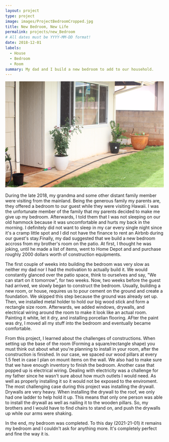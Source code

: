 ```yaml
---
layout: project
type: project
image: images/ProjectBedroomCropped.jpg
title: New Bedroom, New Life
permalink: projects/new_Bedroom
# All dates must be YYYY-MM-DD format!
date: 2018-12-01
labels:
  - House
  - Bedroom
  - Room
summary: My dad and I build a new bedroom to add to our household.
---
```


<div class="ui small rounded images">
  <img class="ui image" src="../images/Project_Bedroom.JPG">
</div>

During the late 2018, my grandma and some other distant family member were visiting from the mainland. Being the generous family my parents are, they offered a bedroom to our guest while they were visiting Hawaii. I was the unfortunate member of the family that my parents decided to make me give up my bedroom. Afterwards, I told them that I was not sleeping on our old hammock because it was uncomfortable and hurts my back in the morning. I definitely did not want to sleep in my car every single night since it's a cramp little spot and I did not have the finance to rent an Airbnb during our guest's stay.Finally, my dad suggested that we build a new bedroom accross from my brother's room on the patio. At first, I thought he was joking, until he made a list of items, went to Home Depot and and purchase roughly 2000 dollars worth of construction equipments. 

The first couple of weeks into building the bedroom was very slow as neither my dad nor I had the motivation to actually build it. We would constantly glanced over the patio space, think to ourselves and say, "We can start on it tomorrow", for two weeks. Now, two weeks before the guest had arrived, we slowly began to construct the bedroom. Usually, building a new room, or house, requires us to pour cement on the ground and create a foundation. We skipped this step because the ground was already set up. Then, we installed metal holder to hold our big wood stick and form a rectangle size room. Afterwards, we added windows, drywalls, and electrical wiring around the room to make it look like an actual room. Painting it white, let it dry, and installing porcelian flooring. AFter the paint was dry, I moved all my stuff into the bedroom and eventually became comfortable.

From this project, I learned about the challenges of constructions. When setting up the base of the room (Forming a square/rectangle shape) you must think out about what you're planning to install in your room, after the construction is finished. In our case, we spaced our wood pillars at every 1.5 feet in case I plan on mount items on the wall. We also had to make sure that we have enough inventory to finish the bedroom. Another case that popped up is electrical wiring. Dealing with electricity was a challenge for my father since he wasn't sure about how much outlets I would need. As well as properly installing it so it would not be exposed to the enviroment. The most challenging case during this project was installing the drywall. Drywalls are very heavy. When installing the drywall to the roof, we only had one ladder to help hold it up. This means that only one person was able to install the drywall as well as nailing it to the wooden pillars. So, my brothers and I would have to find chairs to stand on, and push the drywalls up while our arms were shaking. 

In the end, my bedroom was completed. To this day (2021-21-01) it remains my bedroom and I couldn't ask for anything more. It's completely perfect and fine the way it is. 
